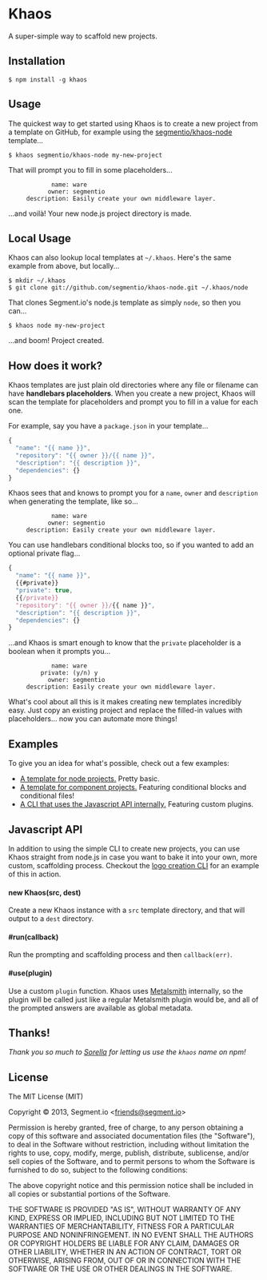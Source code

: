 
# Khaos

  A super-simple way to scaffold new projects.

## Installation

    $ npm install -g khaos

## Usage

  The quickest way to get started using Khaos is to create a new project from a template on GitHub, for example using the [segmentio/khaos-node]() template...

    $ khaos segmentio/khaos-node my-new-project

  That will prompt you to fill in some placeholders...

                name: ware
               owner: segmentio
         description: Easily create your own middleware layer.

  ...and voilà! Your new node.js project directory is made.

## Local Usage

  Khaos can also lookup local templates at `~/.khaos`. Here's the same example from above, but locally...

    $ mkdir ~/.khaos
    $ git clone git://github.com/segmentio/khaos-node.git ~/.khaos/node

  That clones Segment.io's node.js template as simply `node`, so then you can...

    $ khaos node my-new-project

  ...and boom! Project created.

## How does it work?

  Khaos templates are just plain old directories where any file or filename can have **handlebars placeholders**. When you create a new project, Khaos will scan the template for placeholders and prompt you to fill in a value for each one.

  For example, say you have a `package.json` in your template...

```js
{
  "name": "{{ name }}",
  "repository": "{{ owner }}/{{ name }}",
  "description": "{{ description }}",
  "dependencies": {}
}
```

  Khaos sees that and knows to prompt you for a `name`, `owner` and `description` when generating the template, like so...

                name: ware
               owner: segmentio
         description: Easily create your own middleware layer.

  You can use handlebars conditional blocks too, so if you wanted to add an optional private flag...

```js
{
  "name": "{{ name }}",
  {{#private}}
  "private": true,
  {{/private}}
  "repository": "{{ owner }}/{{ name }}",
  "description": "{{ description }}",
  "dependencies": {}
}
```

  ...and Khaos is smart enough to know that the `private` placeholder is a boolean when it prompts you...

                name: ware
             private: (y/n) y
               owner: segmentio
         description: Easily create your own middleware layer.

  What's cool about all this is it makes creating new templates incredibly easy. Just copy an existing project and replace the filled-in values with placeholders... now you can automate more things!

## Examples

  To give you an idea for what's possible, check out a few examples:

  - [A template for node projects.](/segmentio/khaos-node) Pretty basic.
  - [A template for component projects.](/segmentio/khaos-component) Featuring conditional blocks and conditional files!
  - [A CLI that uses the Javascript API internally.](/logo/cli/tree/master/bin/logo-create) Featuring custom plugins.

## Javascript API

  In addition to using the simple CLI to create new projects, you can use Khaos straight from node.js in case you want to bake it into your own, more custom, scaffolding process. Checkout the [logo creation CLI](/logo/cli/tree/master/bin/logo-create) for an example of this in action.

#### new Khaos(src, dest)

  Create a new Khaos instance with a `src` template directory, and that will output to a `dest` directory.

#### #run(callback)
  
  Run the prompting and scaffolding process and then `callback(err)`.

#### #use(plugin)
  
  Use a custom `plugin` function. Khaos uses [Metalsmith](http://metalsmith.io) internally, so the plugin will be called just like a regular Metalsmith plugin would be, and all of the prompted answers are available as global metadata.

## Thanks!

  _Thank you so much to [Sorella](https://github.com/robotlolita) for letting us use the `khaos` name on npm!_

## License

The MIT License (MIT)

Copyright &copy; 2013, Segment.io \<friends@segment.io\>

Permission is hereby granted, free of charge, to any person obtaining a copy of this software and associated documentation files (the "Software"), to deal in the Software without restriction, including without limitation the rights to use, copy, modify, merge, publish, distribute, sublicense, and/or sell copies of the Software, and to permit persons to whom the Software is furnished to do so, subject to the following conditions:

The above copyright notice and this permission notice shall be included in all copies or substantial portions of the Software.

THE SOFTWARE IS PROVIDED "AS IS", WITHOUT WARRANTY OF ANY KIND, EXPRESS OR IMPLIED, INCLUDING BUT NOT LIMITED TO THE WARRANTIES OF MERCHANTABILITY, FITNESS FOR A PARTICULAR PURPOSE AND NONINFRINGEMENT. IN NO EVENT SHALL THE AUTHORS OR COPYRIGHT HOLDERS BE LIABLE FOR ANY CLAIM, DAMAGES OR OTHER LIABILITY, WHETHER IN AN ACTION OF CONTRACT, TORT OR OTHERWISE, ARISING FROM, OUT OF OR IN CONNECTION WITH THE SOFTWARE OR THE USE OR OTHER DEALINGS IN THE SOFTWARE.